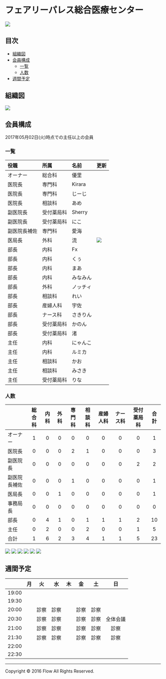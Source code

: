 # フェアリーパレス総合医療センター
<img src="https://github.com/fairy00000/organization/blob/master/image/Fairy.png">

## 目次
* [組織図](https://github.com/fairy00000/organization#組織図)
* [会員構成](https://github.com/fairy00000/organization#会員構成)
  * [一覧](https://github.com/fairy00000/organization#一覧)
  * [人数](https://github.com/fairy00000/organization#人数)
* [週間予定](https://github.com/fairy00000/organization#週間予定)

## 組織図
<img src="https://github.com/fairy00000/organization/blob/master/image/%E7%B5%84%E7%B9%94%E5%9B%B3.png">

## 会員構成

2017年05月02日(火)時点での主任以上の会員

### 一覧

|役職|所属|名前|更新|
|:-----|:-----|:-----|:-----|
|オーナー|総合科|優里||
|医院長|専門科|Kirara||
|医院長|専門科|じーじ||
|医院長|相談科|あめ||
|副医院長|受付薬局科|Sherry||
|副医院長|受付薬局科|にこ||
|副医院長補佐|専門科|愛海||
|医局長|外科|流|<img src="https://github.com/fairy00000/organization/blob/master/image/new.gif">|
|部長|内科|Fx||
|部長|内科|くぅ||
|部長|内科|まあ||
|部長|内科|みなみん||
|部長|外科|ノッチィ||
|部長|相談科|れい||
|部長|産婦人科|宇佐||
|部長|ナース科|さきりん||
|部長|受付薬局科|かのん||
|部長|受付薬局科|渚||
|主任|内科|にゃんこ||
|主任|内科|ルミカ||
|主任|相談科|かお||
|主任|相談科|みさき||
|主任|受付薬局科|りな||

### 人数

||総合科|内科|外科|専門科|相談科|産婦人科|ナース科|受付薬局科|合計|
|:--|:---:|:---:|:---:|:---:|:---:|:---:|:---:|:---:|:---:|
|オーナー|1|0|0|0|0|0|0|0|1|
|医院長|0|0|0|2|1|0|0|0|3|
|副医院長|0|0|0|0|0|0|0|2|2|
|副医院長補佐|0|0|0|1|0|0|0|0|1|
|医局長|0|0|1|0|0|0|0|0|1|
|事務局長|0|0|0|0|0|0|0|0|0|
|部長|0|4|1|0|1|1|1|2|10|
|主任|0|2|0|0|2|0|0|1|5|
|合計|1|6|2|3|4|1|1|5|23|

<img src="https://github.com/fairy00000/organization/blob/master/image/Member.png">

<img src="https://github.com/fairy00000/organization/blob/master/image/DepartmentManeger.png">

<img src="https://github.com/fairy00000/organization/blob/master/image/Position.png">

<img src="https://github.com/fairy00000/organization/blob/master/image/AllPie.png">

<img src="https://github.com/fairy00000/organization/blob/master/image/CadrePie.png">

<img src="https://github.com/fairy00000/organization/blob/master/image/RegularPie.png">

## 週間予定

||月|火|水|木|金|土|日|
|:--|:---:|:---:|:---:|:---:|:---:|:---:|:---:|
|19:00| | | | | | | |
|19:30| | | | | | | |
|20:00| |診察|診察| |診察|診察| |
|20:30| |診察|診察| |診察|診察|全体会議|
|21:00| |診察|診察| |診察|診察|診察|
|21:30| |診察|診察| |診察|診察|診察|
|22:00| | | | | | | |
|22:30| | | | | | | |

-----

Copyright © 2016 Flow All Rights Reserved.
